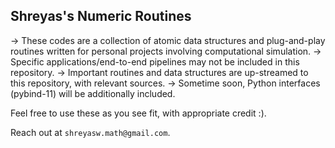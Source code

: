 ## Shreyas's Numeric Routines

-> These codes are a collection of atomic data structures and plug-and-play routines written for personal projects involving computational simulation.
-> Specific applications/end-to-end pipelines may not be included in this repository.
-> Important routines and data structures are up-streamed to this repository, with relevant sources.
-> Sometime soon, Python interfaces (pybind-11) will be additionally included.

Feel free to use these as you see fit, with appropriate credit :).

Reach out at `shreyasw.math@gmail.com`.

